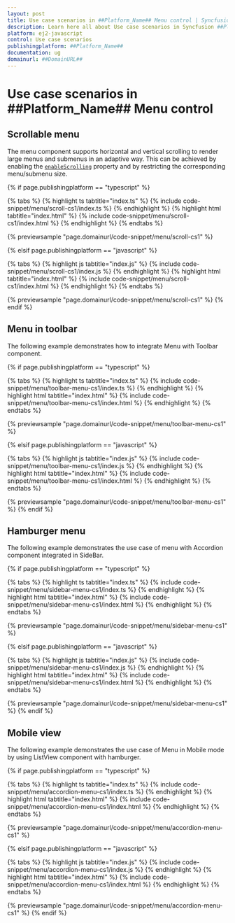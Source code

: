 ```yaml
---
layout: post
title: Use case scenarios in ##Platform_Name## Menu control | Syncfusion
description: Learn here all about Use case scenarios in Syncfusion ##Platform_Name## Menu control of Syncfusion Essential JS 2 and more.
platform: ej2-javascript
control: Use case scenarios 
publishingplatform: ##Platform_Name##
documentation: ug
domainurl: ##DomainURL##
---
```


# Use case scenarios in ##Platform_Name## Menu control

## Scrollable menu

The menu component supports horizontal and vertical scrolling to render large menus and submenus in an adaptive way. This can be achieved by enabling the [`enableScrolling`](../api/menu/#enablescrolling) property and by restricting the corresponding menu/submenu size.

{% if page.publishingplatform == "typescript" %}

 {% tabs %}
{% highlight ts tabtitle="index.ts" %}
{% include code-snippet/menu/scroll-cs1/index.ts %}
{% endhighlight %}
{% highlight html tabtitle="index.html" %}
{% include code-snippet/menu/scroll-cs1/index.html %}
{% endhighlight %}
{% endtabs %}
        
{% previewsample "page.domainurl/code-snippet/menu/scroll-cs1" %}

{% elsif page.publishingplatform == "javascript" %}

{% tabs %}
{% highlight js tabtitle="index.js" %}
{% include code-snippet/menu/scroll-cs1/index.js %}
{% endhighlight %}
{% highlight html tabtitle="index.html" %}
{% include code-snippet/menu/scroll-cs1/index.html %}
{% endhighlight %}
{% endtabs %}

{% previewsample "page.domainurl/code-snippet/menu/scroll-cs1" %}
{% endif %}

## Menu in toolbar

The following example demonstrates how to integrate Menu with Toolbar component.

{% if page.publishingplatform == "typescript" %}

 {% tabs %}
{% highlight ts tabtitle="index.ts" %}
{% include code-snippet/menu/toolbar-menu-cs1/index.ts %}
{% endhighlight %}
{% highlight html tabtitle="index.html" %}
{% include code-snippet/menu/toolbar-menu-cs1/index.html %}
{% endhighlight %}
{% endtabs %}
        
{% previewsample "page.domainurl/code-snippet/menu/toolbar-menu-cs1" %}

{% elsif page.publishingplatform == "javascript" %}

{% tabs %}
{% highlight js tabtitle="index.js" %}
{% include code-snippet/menu/toolbar-menu-cs1/index.js %}
{% endhighlight %}
{% highlight html tabtitle="index.html" %}
{% include code-snippet/menu/toolbar-menu-cs1/index.html %}
{% endhighlight %}
{% endtabs %}

{% previewsample "page.domainurl/code-snippet/menu/toolbar-menu-cs1" %}
{% endif %}

## Hamburger menu

The following example demonstrates the use case of menu with Accordion component integrated in SideBar.

{% if page.publishingplatform == "typescript" %}

 {% tabs %}
{% highlight ts tabtitle="index.ts" %}
{% include code-snippet/menu/sidebar-menu-cs1/index.ts %}
{% endhighlight %}
{% highlight html tabtitle="index.html" %}
{% include code-snippet/menu/sidebar-menu-cs1/index.html %}
{% endhighlight %}
{% endtabs %}
        
{% previewsample "page.domainurl/code-snippet/menu/sidebar-menu-cs1" %}

{% elsif page.publishingplatform == "javascript" %}

{% tabs %}
{% highlight js tabtitle="index.js" %}
{% include code-snippet/menu/sidebar-menu-cs1/index.js %}
{% endhighlight %}
{% highlight html tabtitle="index.html" %}
{% include code-snippet/menu/sidebar-menu-cs1/index.html %}
{% endhighlight %}
{% endtabs %}

{% previewsample "page.domainurl/code-snippet/menu/sidebar-menu-cs1" %}
{% endif %}

## Mobile view

The following example demonstrates the use case of Menu in Mobile mode by using ListView component with hamburger.

{% if page.publishingplatform == "typescript" %}

 {% tabs %}
{% highlight ts tabtitle="index.ts" %}
{% include code-snippet/menu/accordion-menu-cs1/index.ts %}
{% endhighlight %}
{% highlight html tabtitle="index.html" %}
{% include code-snippet/menu/accordion-menu-cs1/index.html %}
{% endhighlight %}
{% endtabs %}
        
{% previewsample "page.domainurl/code-snippet/menu/accordion-menu-cs1" %}

{% elsif page.publishingplatform == "javascript" %}

{% tabs %}
{% highlight js tabtitle="index.js" %}
{% include code-snippet/menu/accordion-menu-cs1/index.js %}
{% endhighlight %}
{% highlight html tabtitle="index.html" %}
{% include code-snippet/menu/accordion-menu-cs1/index.html %}
{% endhighlight %}
{% endtabs %}

{% previewsample "page.domainurl/code-snippet/menu/accordion-menu-cs1" %}
{% endif %}